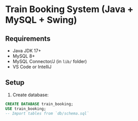 # Train Booking System (Java + MySQL + Swing)

## Requirements
- Java JDK 17+
- MySQL 8+
- MySQL Connector/J (in `lib/` folder)
- VS Code or IntelliJ

## Setup
1. Create database:
```sql
CREATE DATABASE train_booking;
USE train_booking;
-- Import tables from `db/schema.sql`
